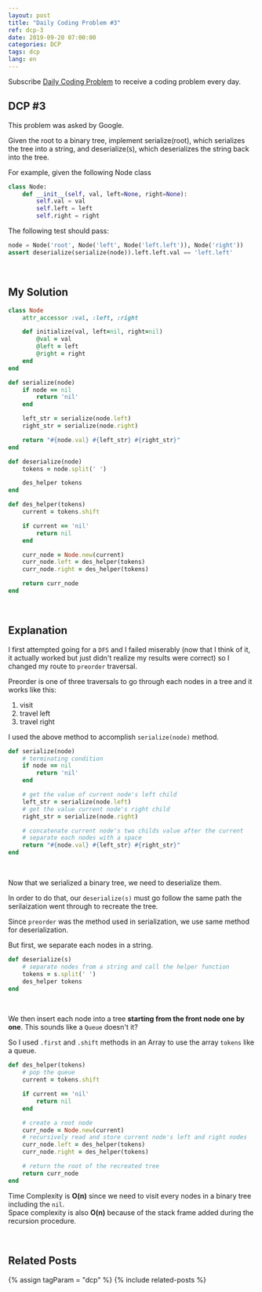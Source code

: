 ```yaml
---
layout: post
title: "Daily Coding Problem #3"
ref: dcp-3
date: 2019-09-20 07:00:00
categories: DCP
tags: dcp
lang: en
---
```


Subscribe [Daily Coding Problem](https://www.dailycodingproblem.com) to receive a coding problem every day. 

## DCP #3 <a id="dcp3"></a>
This problem was asked by Google.

Given the root to a binary tree, implement serialize(root), which serializes the tree into a string, and deserialize(s), which deserializes the string back into the tree.

For example, given the following Node class

```python
class Node:
    def __init__(self, val, left=None, right=None):
        self.val = val
        self.left = left
        self.right = right
```
The following test should pass:

```python
node = Node('root', Node('left', Node('left.left')), Node('right'))
assert deserialize(serialize(node)).left.left.val == 'left.left'
```

<br>

## My Solution

```ruby
class Node
    attr_accessor :val, :left, :right

    def initialize(val, left=nil, right=nil)
        @val = val
        @left = left
        @right = right
    end
end

def serialize(node)
    if node == nil 
        return 'nil'
    end

    left_str = serialize(node.left)
    right_str = serialize(node.right)

    return "#{node.val} #{left_str} #{right_str}"
end

def deserialize(node)
    tokens = node.split(' ')

    des_helper tokens
end

def des_helper(tokens)
    current = tokens.shift

    if current == 'nil'
        return nil
    end

    curr_node = Node.new(current)
    curr_node.left = des_helper(tokens)
    curr_node.right = des_helper(tokens)

    return curr_node
end
```

<br>

## Explanation 

I first attempted going for a `DFS` and I failed miserably (now that I think of it, it actually worked but just didn't realize my results were correct) so I changed my route to `preorder` traversal.

Preorder is one of three traversals to go through each nodes in a tree and it works like this:
1. visit
2. travel left
3. travel right

I used the above method to accomplish `serialize(node)` method.

```ruby
def serialize(node)
    # terminating condition
    if node == nil 
        return 'nil'
    end

    # get the value of current node's left child
    left_str = serialize(node.left)
    # get the value current node's right child
    right_str = serialize(node.right)

    # concatenate current node's two childs value after the current
    # separate each nodes with a space
    return "#{node.val} #{left_str} #{right_str}"
end
```

<br>

Now that we serialized a binary tree, we need to deserialize them.

In order to do that, our `deserialize(s)` must go follow the same path the serilaization went through to recreate the tree.

Since `preorder` was the method used in serialization, we use same method for deserialization.

But first, we separate each nodes in a string.

```ruby
def deserialize(s)
    # separate nodes from a string and call the helper function
    tokens = s.split(' ')
    des_helper tokens
end
```
<br>

We then insert each node into a tree **starting from the front node one by one**.
This sounds like a `Queue` doesn't it?

So I used `.first` and `.shift` methods in an Array to use the array `tokens` like a queue.

```ruby
def des_helper(tokens)
    # pop the queue
    current = tokens.shift

    if current == 'nil'
        return nil
    end

    # create a root node
    curr_node = Node.new(current)
    # recursively read and store current node's left and right nodes
    curr_node.left = des_helper(tokens)
    curr_node.right = des_helper(tokens)

    # return the root of the recreated tree
    return curr_node
end
```

Time Complexity is **O(n)** since we need to visit every nodes in a binary tree including the `nil`. <br>
Space complexity is also **O(n)** because of the stack frame added during the recursion procedure.

<br>

## Related Posts <a id="related"></a>
{% assign tagParam = "dcp" %}
{% include related-posts %}
